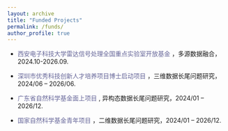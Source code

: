 ```yaml
---
layout: archive
title: "Funded Projects"
permalink: /funds/
author_profile: true
---
```


- <span style="color:#666699"> 西安电子科技大学雷达信号处理全国重点实验室开放基金 </span>，多源数据融合，2024.10-2026.09.

- <span style="color:#666699"> 深圳市优秀科技创新人才培养项目博士启动项目 </span>，三维数据长尾问题研究，2024/06 – 2026/06.

- <span style="color:#666699"> 广东省自然科学基金面上项目 </span>, 异构态数据长尾问题研究，2024/01 – 2026/12.

- <span style="color:#666699"> 国家自然科学基金青年项目 </span>，二维数据长尾问题研究，2024/01 – 2026/12.
